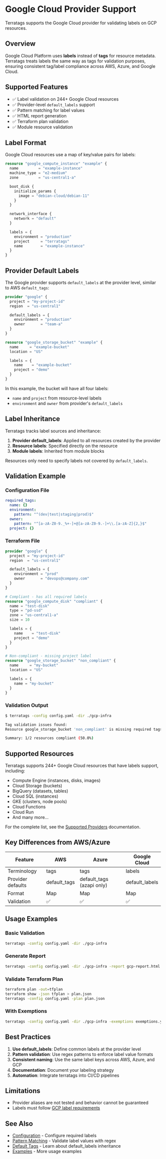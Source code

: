 # Google Cloud Provider Support

Terratags supports the Google Cloud provider for validating labels on GCP resources.

## Overview

Google Cloud Platform uses **labels** instead of **tags** for resource metadata. Terratags treats labels the same way as tags for validation purposes, ensuring consistent tag/label compliance across AWS, Azure, and Google Cloud.

## Supported Features

- ✅ Label validation on 244+ Google Cloud resources
- ✅ Provider-level `default_labels` support
- ✅ Pattern matching for label values
- ✅ HTML report generation
- ✅ Terraform plan validation
- ✅ Module resource validation

## Label Format

Google Cloud resources use a map of key/value pairs for labels:

```terraform
resource "google_compute_instance" "example" {
  name         = "example-instance"
  machine_type = "e2-medium"
  zone         = "us-central1-a"

  boot_disk {
    initialize_params {
      image = "debian-cloud/debian-11"
    }
  }

  network_interface {
    network = "default"
  }

  labels = {
    environment = "production"
    project     = "terratags"
    name        = "example-instance"
  }
}
```

## Provider Default Labels

The Google provider supports `default_labels` at the provider level, similar to AWS `default_tags`:

```terraform
provider "google" {
  project = "my-project-id"
  region  = "us-central1"

  default_labels = {
    environment = "production"
    owner       = "team-a"
  }
}

resource "google_storage_bucket" "example" {
  name     = "example-bucket"
  location = "US"

  labels = {
    name    = "example-bucket"
    project = "demo"
  }
}
```

In this example, the bucket will have all four labels:
- `name` and `project` from resource-level labels
- `environment` and `owner` from provider's `default_labels`

## Label Inheritance

Terratags tracks label sources and inheritance:

1. **Provider default_labels**: Applied to all resources created by the provider
2. **Resource labels**: Specified directly on the resource
3. **Module labels**: Inherited from module blocks

Resources only need to specify labels not covered by `default_labels`.

## Validation Example

### Configuration File

```yaml
required_tags:
  name: {}
  environment:
    pattern: "^(dev|test|staging|prod)$"
  owner:
    pattern: "^[a-zA-Z0-9._%+-]+@[a-zA-Z0-9.-]+\\.[a-zA-Z]{2,}$"
  project: {}
```

### Terraform File

```terraform
provider "google" {
  project = "my-project-id"
  region  = "us-central1"

  default_labels = {
    environment = "prod"
    owner       = "devops@company.com"
  }
}

# Compliant - has all required labels
resource "google_compute_disk" "compliant" {
  name = "test-disk"
  type = "pd-ssd"
  zone = "us-central1-a"
  size = 10

  labels = {
    name    = "test-disk"
    project = "demo"
  }
}

# Non-compliant - missing project label
resource "google_storage_bucket" "non_compliant" {
  name     = "my-bucket"
  location = "US"

  labels = {
    name = "my-bucket"
  }
}
```

### Validation Output

```bash
$ terratags -config config.yaml -dir ./gcp-infra

Tag validation issues found:
Resource google_storage_bucket 'non_compliant' is missing required tags: project

Summary: 1/2 resources compliant (50.0%)
```

## Supported Resources

Terratags supports 244+ Google Cloud resources that have labels support, including:

- Compute Engine (instances, disks, images)
- Cloud Storage (buckets)
- BigQuery (datasets, tables)
- Cloud SQL (instances)
- GKE (clusters, node pools)
- Cloud Functions
- Cloud Run
- And many more...

For the complete list, see the [Supported Providers](providers.md) documentation.

## Key Differences from AWS/Azure

| Feature | AWS | Azure | Google Cloud |
|---------|-----|-------|--------------|
| Terminology | tags | tags | labels |
| Provider defaults | default_tags | default_tags (azapi only) | default_labels |
| Format | Map | Map | Map |
| Validation | ✅ | ✅ | ✅ |

## Usage Examples

### Basic Validation

```bash
terratags -config config.yaml -dir ./gcp-infra
```

### Generate Report

```bash
terratags -config config.yaml -dir ./gcp-infra -report gcp-report.html
```

### Validate Terraform Plan

```bash
terraform plan -out=tfplan
terraform show -json tfplan > plan.json
terratags -config config.yaml -plan plan.json
```

### With Exemptions

```bash
terratags -config config.yaml -dir ./gcp-infra -exemptions exemptions.yaml
```

## Best Practices

1. **Use default_labels**: Define common labels at the provider level
2. **Pattern validation**: Use regex patterns to enforce label value formats
3. **Consistent naming**: Use the same label keys across AWS, Azure, and GCP
4. **Documentation**: Document your labeling strategy
5. **Automation**: Integrate terratags into CI/CD pipelines

## Limitations

- Provider aliases are not tested and behavior cannot be guaranteed
- Labels must follow [GCP label requirements](https://cloud.google.com/resource-manager/docs/creating-managing-labels#requirements)

## See Also

- [Configuration](configuration.md) - Configure required labels
- [Pattern Matching](pattern-matching.md) - Validate label values with regex
- [Default Tags](default-tags.md) - Learn about default_labels inheritance
- [Examples](examples.md) - More usage examples
